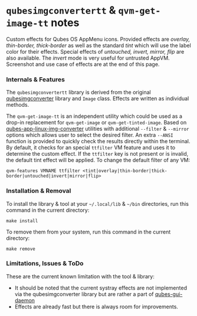 # `qubesimgconvertertt` & `qvm-get-image-tt` notes
Custom effects for Qubes OS AppMenu icons. Provided effects are _overlay, 
thin-border, thick-border_ as well as the standard _tint_ which will use the 
label color for their effects. Special effects of _untouched, invert, mirror,
flip_ are also available. The _invert_ mode is very useful for untrusted AppVM.
Screenshot and use case of effects are at the end of this page.

### Internals & Features
The `qubesimgconvertertt` library is derived from the original
[qubesimgconverter](https://github.com/QubesOS/qubes-linux-utils/tree/main/imgconverter/qubesimgconverter)
library and `Image` class. Effects are written as individual methods.

The `qvm-get-image-tt` is an independent utility which could be used as a
drop-in replacement for `qvm-get-image` or `qvm-get-tinted-image`. Based on
[qubes-app-linux-img-converter](https://github.com/QubesOS/qubes-app-linux-img-converter)
utilities with additional `--filter` & `--mirror` options which allows user to
select the desired filter. An extra `--ANSI` function is provided to quickly
check the results directly within the terminal. By default, it checks for an 
special `ttfilter` VM feature and uses it to determine the custom effect.
If the `ttfilter` key is not present or is invalid, the default tint effect will
be applied. To change the default filter of any VM:

```
qvm-features VMNAME ttfilter <tint|overlay|thin-border|thick-border|untouched|invert|mirror|flip>
```

### Installation & Removal
To install the library & tool at your `~/.local/lib` & `~/bin` directories, 
run this command in the current directory:
```
make install
```
To remove them from your system, run this command in the current directory:
```
make remove
```

### Limitations, Issues & ToDo
These are the current known limitation with the tool & library:
- It should be noted that the current systray effects are not implemented via the
qubesimgconverter library but are rather a part of
[qubes-gui-daemon](https://github.com/QubesOS/qubes-gui-daemon/tree/main/gui-daemon)
- Effects are already fast but there is always room for improvements. 
